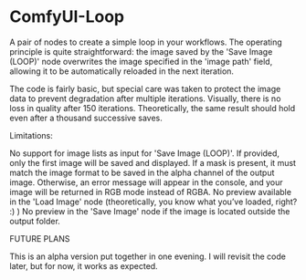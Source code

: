 # ComfyUI-Loop
A pair of nodes to create a simple loop in your workflows. The operating principle is quite straightforward: the image saved by the 'Save Image (LOOP)' node overwrites the image specified in the 'image path' field, allowing it to be automatically reloaded in the next iteration.

The code is fairly basic, but special care was taken to protect the image data to prevent degradation after multiple iterations. Visually, there is no loss in quality after 150 iterations. Theoretically, the same result should hold even after a thousand successive saves.

Limitations:

No support for image lists as input for 'Save Image (LOOP)'. If provided, only the first image will be saved and displayed.
If a mask is present, it must match the image format to be saved in the alpha channel of the output image. Otherwise, an error message will appear in the console, and your image will be returned in RGB mode instead of RGBA.
No preview available in the 'Load Image' node (theoretically, you know what you’ve loaded, right? :) )
No preview in the 'Save Image' node if the image is located outside the output folder.

FUTURE PLANS

This is an alpha version put together in one evening. I will revisit the code later, but for now, it works as expected.
